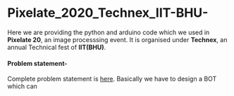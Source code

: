 # Pixelate_2020_Technex_IIT-BHU-
Here we are providing the python and arduino code which we used in **Pixelate 20**, an image processsing event. It is organised under **Technex**, an annual Technical fest of **IIT(BHU)**.

#### Problem statement-
Complete problem statement is [here](https://github.com/ujjawalece/Pixelate_2020_Technex_IIT-BHU-/blob/master/README.md).
Basically we have to design a BOT which can 
